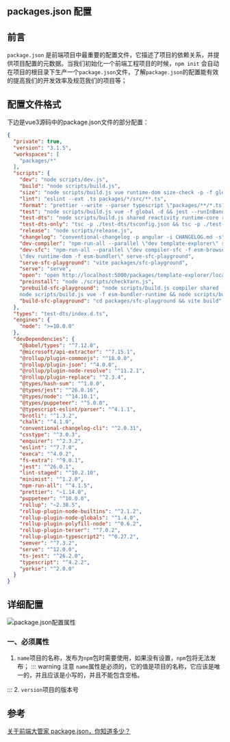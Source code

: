 ## packages.json 配置

## 前言
`package.json` 是前端项目中最重要的配置文件，它描述了项目的依赖关系，并提供项目配置的元数据。当我们初始化一个前端工程项目的时候，`npm init` 会自动在项目的根目录下生产一个`package.json`文件，了解`package.json`的配置能有效的提高我们的开发效率及规范我们的项目等；

## 配置文件格式
下边是vue3源码中的package.json文件的部分配置：

```json
{
  "private": true,
  "version": "3.1.5",
  "workspaces": [
    "packages/*"
  ],
  "scripts": {
    "dev": "node scripts/dev.js",
    "build": "node scripts/build.js",
    "size": "node scripts/build.js vue runtime-dom size-check -p -f global",
    "lint": "eslint --ext .ts packages/*/src/**.ts",
    "format": "prettier --write --parser typescript \"packages/**/*.ts?(x)\"",
    "test": "node scripts/build.js vue -f global -d && jest --runInBand",
    "test-dts": "node scripts/build.js shared reactivity runtime-core runtime-dom -dt -f esm-bundler && yarn test-dts-only",
    "test-dts-only": "tsc -p ./test-dts/tsconfig.json && tsc -p ./test-dts/tsconfig.build.json",
    "release": "node scripts/release.js",
    "changelog": "conventional-changelog -p angular -i CHANGELOG.md -s",
    "dev-compiler": "npm-run-all --parallel \"dev template-explorer\" serve",
    "dev-sfc": "npm-run-all --parallel \"dev compiler-sfc -f esm-browser\" \"dev runtime-core -f esm-bundler\" 
    \"dev runtime-dom -f esm-bundler\" serve-sfc-playground",
    "serve-sfc-playground": "vite packages/sfc-playground",
    "serve": "serve",
    "open": "open http://localhost:5000/packages/template-explorer/local.html",
    "preinstall": "node ./scripts/checkYarn.js",
    "prebuild-sfc-playground": "node scripts/build.js compiler shared -af cjs && node scripts/build.js runtime reactivity shared -af esm-bundler && 
    node scripts/build.js vue -f esm-bundler-runtime && node scripts/build.js vue -f esm-browser-runtime && node scripts/build.js compiler-sfc -f esm-browser",
    "build-sfc-playground": "cd packages/sfc-playground && vite build"
  },
  "types": "test-dts/index.d.ts",
  "engines": {
    "node": ">=10.0.0"
  },
  "devDependencies": {
    "@babel/types": "^7.12.0",
    "@microsoft/api-extractor": "^7.15.1",
    "@rollup/plugin-commonjs": "^18.0.0",
    "@rollup/plugin-json": "^4.0.0",
    "@rollup/plugin-node-resolve": "^11.2.1",
    "@rollup/plugin-replace": "^2.3.4",
    "@types/hash-sum": "^1.0.0",
    "@types/jest": "^26.0.16",
    "@types/node": "^14.10.1",
    "@types/puppeteer": "^5.0.0",
    "@typescript-eslint/parser": "^4.1.1",
    "brotli": "^1.3.2",
    "chalk": "^4.1.0",
    "conventional-changelog-cli": "^2.0.31",
    "csstype": "^3.0.3",
    "enquirer": "^2.3.2",
    "eslint": "^7.7.0",
    "execa": "^4.0.2",
    "fs-extra": "^9.0.1",
    "jest": "^26.0.1",
    "lint-staged": "^10.2.10",
    "minimist": "^1.2.0",
    "npm-run-all": "^4.1.5",
    "prettier": "~1.14.0",
    "puppeteer": "^10.0.0",
    "rollup": "~2.38.5",
    "rollup-plugin-node-builtins": "^2.1.2",
    "rollup-plugin-node-globals": "^1.4.0",
    "rollup-plugin-polyfill-node": "^0.6.2",
    "rollup-plugin-terser": "^7.0.2",
    "rollup-plugin-typescript2": "^0.27.2",
    "semver": "^7.3.2",
    "serve": "^12.0.0",
    "ts-jest": "^26.2.0",
    "typescript": "^4.2.2",
    "yorkie": "^2.0.0"
  }
}
```
## 详细配置

![package.json配置属性](/packages/package-property.png)

### 一、必须属性

1. `name`项目的名称，发布为`npm`包时需要使用，如果没有设置，`npm`包将无法发布；
::: warning 注意
`name`属性是必须的，它的值是项目的名称，它应该是唯一的，并且应该是小写的，并且不能包含空格。
    
:::
2. `version`项目的版本号




## 参考
[关于前端大管家 package.json，你知道多少？](https://juejin.cn/post/7023539063424548872)